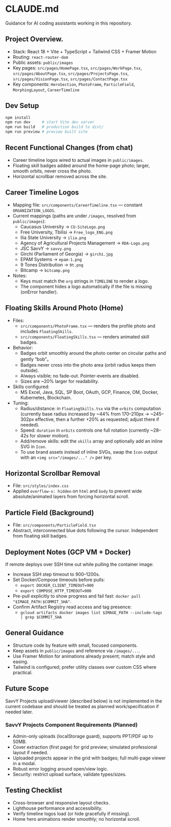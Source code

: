 # CLAUDE.md

Guidance for AI coding assistants working in this repository.

## Project Overview.
- Stack: React 18 + Vite + TypeScript + Tailwind CSS + Framer Motion
- Routing: `react-router-dom`
- Public assets: `public/images`
- Key pages: `src/pages/HomePage.tsx`, `src/pages/WorkPage.tsx`, `src/pages/AboutPage.tsx`, `src/pages/ProjectsPage.tsx`, `src/pages/VisionPage.tsx`, `src/pages/ContactPage.tsx`
- Key components: `HeroSection`, `PhotoFrame`, `ParticleField`, `MorphingLayout`, `CareerTimeline`

## Dev Setup

```bash
npm install
npm run dev     # start Vite dev server
npm run build   # production build to dist/
npm run preview # preview built site
```

## Recent Functional Changes (from chat)

- Career timeline logos wired to actual images in `public/images`.
- Floating skill badges added around the home-page photo; larger, smooth orbits, never cross the photo.
- Horizontal scrollbar removed across the site.

## Career Timeline Logos

- Mapping file: `src/components/CareerTimeline.tsx` — constant `ORGANIZATION_LOGOS`.
- Current mappings (paths are under `/images`, resolved from `public/images`):
  - Caucasus University → `CU-SiteLogo.png`
  - Free University, Tbilisi → `Free_logo_ENG.png`
  - Ilia State University → `ilia.png`
  - Agency of Agricultural Projects Management → `RDA-Logo.png`
  - JSC SavvY → `savvy.png`
  - Girchi (Parliament of Georgia) → `girchi.jpg`
  - EPAM Systems → `epam-1.png`
  - 9 Tones Distribution → `9t.png`
  - Bitcamp → `bitcamp.png`
- Notes:
  - Keys must match the `org` strings in `TIMELINE` to render a logo.
  - The component hides a logo automatically if the file is missing (onError handler).

## Floating Skills Around Photo (Home)

- Files:
  - `src/components/PhotoFrame.tsx` — renders the profile photo and includes `FloatingSkills`.
  - `src/components/FloatingSkills.tsx` — renders animated skill badges.
- Behavior:
  - Badges orbit smoothly around the photo center on circular paths and gently “bob”。
  - Badges never cross into the photo area (orbit radius keeps them outside).
  - Always visible; no fade-out. Pointer-events are disabled.
  - Sizes are ~20% larger for readability.
- Skills configured:
  - MS Excel, Java, SQL, SP Boot, OAuth, GCP, Finance, OM, Docker, Kubernetes, Blockchain.
- Tuning:
  - Radius/distance: in `FloatingSkills.tsx` via the `orbits` computation (currently base radius increased by ~44% from 170–210px → ~245–302px effective, then a further +20% as requested; adjust there if needed).
  - Speed: `duration` in `orbits` controls one full rotation (currently ~28–42s for slower motion).
  - Add/remove skills: edit the `skills` array and optionally add an inline SVG in `Icon`.
  - To use brand assets instead of inline SVGs, swap the `Icon` output with an `<img src="/images/..." />` per key.

## Horizontal Scrollbar Removal

- File: `src/styles/index.css`
- Applied `overflow-x: hidden` on `html` and `body` to prevent wide absolute/animated layers from forcing horizontal scroll.

## Particle Field (Background)

- File: `src/components/ParticleField.tsx`
- Abstract, interconnected blue dots following the cursor. Independent from floating skill badges.

## Deployment Notes (GCP VM + Docker)

If remote deploys over SSH time out while pulling the container image:

- Increase SSH step timeout to 900–1200s.
- Set Docker/Compose timeouts before pulls:
  - `export DOCKER_CLIENT_TIMEOUT=900`
  - `export COMPOSE_HTTP_TIMEOUT=900`
- Pre-pull explicitly to show progress and fail fast: `docker pull "$IMAGE_PATH:$COMMIT_SHA"`.
- Confirm Artifact Registry read access and tag presence:
  - `gcloud artifacts docker images list $IMAGE_PATH --include-tags | grep $COMMIT_SHA`

## General Guidance

- Structure code by feature with small, focused components.
- Keep assets in `public/images` and reference via `/images/...`.
- Use Framer Motion for animations already present; match style and easing.
- Tailwind is configured; prefer utility classes over custom CSS where practical.

## Future Scope

SavvY Projects upload/viewer (described below) is not implemented in the current codebase and should be treated as planned work/specification if needed later.

### SavvY Projects Component Requirements (Planned)

- Admin-only uploads (localStorage guard), supports PPT/PDF up to 50MB.
- Cover extraction (first page) for grid preview; simulated professional layout if needed.
- Uploaded projects appear in the grid with badges; full multi-page viewer in a modal.
- Robust error logging around open/view logic.
- Security: restrict upload surface, validate types/sizes.

## Testing Checklist

- Cross-browser and responsive layout checks.
- Lighthouse performance and accessibility.
- Verify timeline logos load (or hide gracefully if missing).
- Home hero animations render smoothly; no horizontal scroll.

